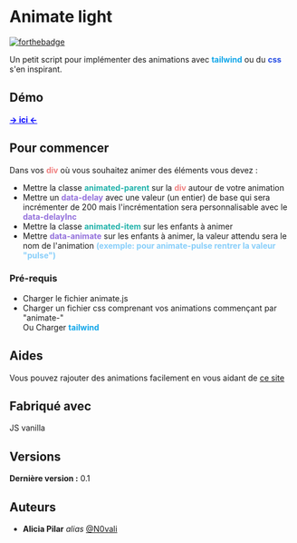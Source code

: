 # Animate light

[![forthebadge](http://forthebadge.com/images/badges/built-with-love.svg)](http://forthebadge.com) 

Un petit script pour implémenter des animations avec <span style="color:#0ea5e9;font-weight:bold">tailwind</span> ou du 
<span style="color:#264DE4;font-weight:bold">css</span> s'en inspirant.

## Démo
<a href="https://codepen.io/Kaleessia/pen/JjbOqKP" style="color:blue;font-weight:bold">-> ici <-</a>
 
 
## Pour commencer

Dans vos <span style="color:lightcoral;font-weight:bold">div</span> où vous souhaitez animer des éléments vous devez :
<ul>
<li>Mettre la classe <span style="color:lightseagreen;font-weight:bold">animated-parent</span> sur la 
<span style="color:lightcoral;font-weight:bold">div</span> autour de votre animation</li>
<li>Mettre un <span style="color:mediumpurple;font-weight:bold">data-delay</span> 
avec une valeur (un entier) de base qui sera incrémenter de 200 mais l'incrémentation sera personnalisable avec le 
<span style="color:mediumpurple;font-weight:bold">data-delayInc</span></li>
<li>Mettre la classe <span style="color: lightseagreen;font-weight: bold">animated-item</span> sur les enfants à animer</li>
<li>Mettre  <span style="color: mediumpurple;font-weight: bold">data-animate</span> sur les enfants à animer, la valeur 
attendu sera le nom de l'animation <span style="color: lightskyblue;font-weight: bold">(exemple: pour animate-pulse rentrer la valeur "pulse")
</span></li>
</ul>



### Pré-requis

<ul>
<li>Charger le fichier animate.js</li>
<li>Charger un fichier css comprenant vos animations commençant par "animate-"<br> Ou Charger <span style="color:#0ea5e9;font-weight:bold">tailwind</span></li>
</ul>

## Aides
Vous pouvez rajouter des animations facilement en vous aidant de <a href="https://www.theappguruz.com/tag-tools/web/CSSAnimations/">ce site</a>
## Fabriqué avec
 JS vanilla
## Versions
**Dernière version :** 0.1

## Auteurs
* **Alicia Pilar** _alias_ [@N0vali](https://github.com/N0vali?)
